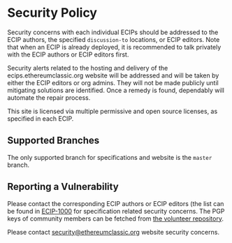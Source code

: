 # Security Policy

Security concerns with each individual ECIPs should be addressed to the ECIP authors, the specified `discussion-to` locations, or ECIP editors. Note that when an ECIP is already deployed, it is recommended to talk privately with the ECIP authors or ECIP editors first.

Security alerts related to the hosting and delivery of the ecips.ethereumclassic.org website will be addressed and will be taken by either the ECIP editors or org admins. They will not be made publicly until mitigating solutions are identified. Once a remedy is found, dependably will automate the repair process.

This site is licensed via multiple permissive and open source licenses, as specified in each ECIP.
 
## Supported Branches

The only supported branch for specifications and website is the `master` branch.

## Reporting a Vulnerability

Please contact the corresponding ECIP authors or ECIP editors (the list can be found in [ECIP-1000](https://ecips.ethereumclassic.org/ECIPs/ecip-1000) for specification related security concerns. The PGP keys of community members can be fetched from [the volunteer repository](https://github.com/ethereumclassic/volunteer).

Please contact security@ethereumclassic.org website security concerns.
